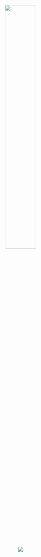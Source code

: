 <!--
### Hi there 👋
**mahanmoulaei/mahanmoulaei** is a ✨ _special_ ✨ repository because its `README.md` (this file) appears on your GitHub profile.

Here are some ideas to get you started:

- 🔭 I’m currently working on ...
- 🌱 I’m currently learning ...
- 👯 I’m looking to collaborate on ...
- 🤔 I’m looking for help with ...
- 💬 Ask me about ...
- 📫 How to reach me: ...
- 😄 Pronouns: ...
- ⚡ Fun fact: ...


![Mahan Moulaei's GitHub Stats](https://github-readme-stats.vercel.app/api?username=mahanmoulaei&show_icons=true&theme=outrun&text_color=fff&icon_color=ff0095&border_color=ff0000&title_color=00ff33&bg_color=22085e&hide=stars,issues&count_private=true&include_all_commits=true)

[![Mahan Moulaei's Top Langs](https://github-readme-stats.vercel.app/api/top-langs/?username=mahanmoulaei&langs_count=10&hide=scss,less,hack)](https://github.com/mahanmoulaei/mahanmoulaei)
-->



<div align="center">
  <a href="https://ko-fi.com/mahanmoulaei"><img width="45%" src="https://github-readme-stats.vercel.app/api?username=mahanmoulaei&show_icons=true&theme=radical&count_private=true&border_radius=20"/></a>
  
</div>

<div align="center">
  <a href="https://ko-fi.com/mahanmoulaei"><img src="https://github-readme-stats.vercel.app/api/top-langs/?username=mahanmoulaei&langs_count=10&hide=css,scss,less,hack"/></a>
</div>
